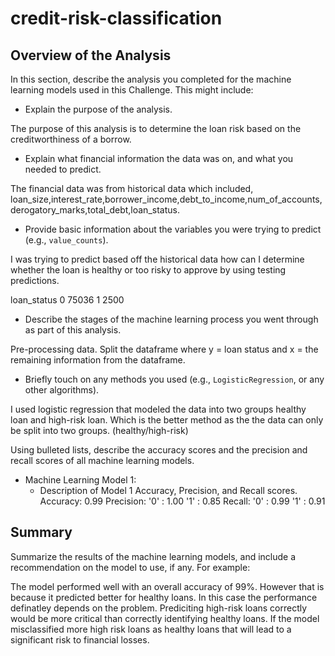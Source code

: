 # credit-risk-classification

## Overview of the Analysis

In this section, describe the analysis you completed for the machine learning models used in this Challenge. This might include:

* Explain the purpose of the analysis.

The purpose of this analysis is to determine the loan risk based on the creditworthiness of a borrow.

* Explain what financial information the data was on, and what you needed to predict.

The financial data was from historical data which included, 
loan_size,interest_rate,borrower_income,debt_to_income,num_of_accounts,derogatory_marks,total_debt,loan_status.



* Provide basic information about the variables you were trying to predict (e.g., `value_counts`).

I was trying to predict based off the historical data how can I determine whether the loan is healthy or too risky to approve by using testing predictions. 

loan_status
0    75036
1     2500



* Describe the stages of the machine learning process you went through as part of this analysis.

Pre-processing data. Split the dataframe where y = loan status and x = the remaining information from the dataframe. 


* Briefly touch on any methods you used (e.g., `LogisticRegression`, or any other algorithms).

I used logistic regression that modeled the data into two groups healthy loan and high-risk loan. Which is the better method as the the data can only be split into two groups. (healthy/high-risk)




Using bulleted lists, describe the accuracy scores and the precision and recall scores of all machine learning models.

* Machine Learning Model 1:
    * Description of Model 1 Accuracy, Precision, and Recall scores.
    Accuracy: 0.99
    Precision:
        '0' : 1.00
        '1' : 0.85
    Recall:
        '0' : 0.99
        '1' : 0.91

       
       

## Summary

Summarize the results of the machine learning models, and include a recommendation on the model to use, if any. For example:

The model performed well with an overall accuracy of 99%.
However that is because it predicted better for healthy loans.
In this case the performance definatley depends on the problem.
Prediciting high-risk loans correctly would be more critical than correctly identifying healthy loans. If the model misclassified more high risk loans as healthy loans that will lead to a significant risk to financial losses. 
